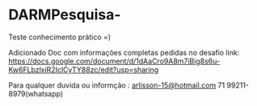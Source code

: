 # DARMPesquisa-
Teste conhecimento prático =)

Adicionado Doc com informações completas pedidas no desafio 
link: https://docs.google.com/document/d/1dAaCro9A8m7iBig8s6u-Kw6FLbzlxiR2IclCyTY88zc/edit?usp=sharing

Para qualquer duvida ou informção : arlisson-15@hotmail.com
71 99211-8979(whatsapp)
